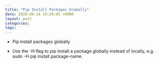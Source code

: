 ```yaml
---
title: "Pip Install Packages Globally"
date: 2020-09-14 15:20:05 +0900
layout: post
categories: 
tags: 
---
```


-   Pip install packages globally

-   Use the -H flag to pip install a package globally instead of locally, e.g. sudo -H pip install package-name.
